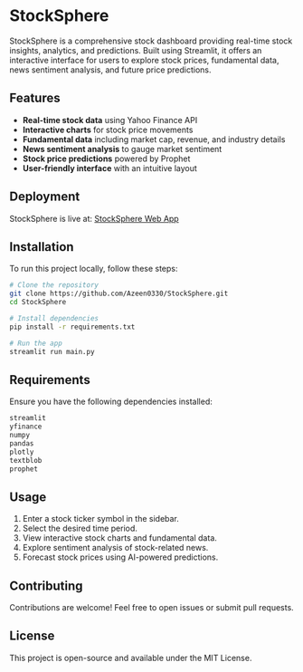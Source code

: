 # StockSphere

StockSphere is a comprehensive stock dashboard providing real-time stock insights, analytics, and predictions. Built using Streamlit, it offers an interactive interface for users to explore stock prices, fundamental data, news sentiment analysis, and future price predictions.

## Features
- **Real-time stock data** using Yahoo Finance API
- **Interactive charts** for stock price movements
- **Fundamental data** including market cap, revenue, and industry details
- **News sentiment analysis** to gauge market sentiment
- **Stock price predictions** powered by Prophet
- **User-friendly interface** with an intuitive layout

## Deployment
StockSphere is live at: [StockSphere Web App](https://stocksphere-az.streamlit.app/)

## Installation
To run this project locally, follow these steps:

```bash
# Clone the repository
git clone https://github.com/Azeen0330/StockSphere.git
cd StockSphere

# Install dependencies
pip install -r requirements.txt

# Run the app
streamlit run main.py
```

## Requirements
Ensure you have the following dependencies installed:

```txt
streamlit
yfinance
numpy
pandas
plotly
textblob
prophet
```

## Usage
1. Enter a stock ticker symbol in the sidebar.
2. Select the desired time period.
3. View interactive stock charts and fundamental data.
4. Explore sentiment analysis of stock-related news.
5. Forecast stock prices using AI-powered predictions.

## Contributing
Contributions are welcome! Feel free to open issues or submit pull requests.

## License
This project is open-source and available under the MIT License.
